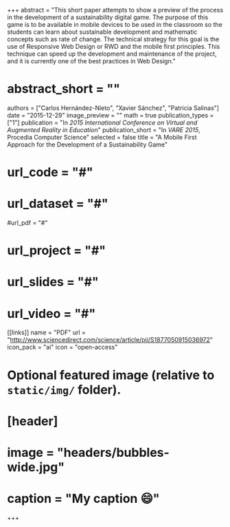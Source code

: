 +++
abstract = "This short paper attempts to show a preview of the process in the development of a sustainability digital game. The purpose of this game is to be available in mobile devices to be used in the classroom so the students can learn about sustainable development and mathematic concepts such as rate of change. The technical strategy for this goal is the use of Responsive Web Design or RWD and the mobile first principles. This technique can speed up the development and maintenance of the project, and it is currently one of the best practices in Web Design."
# abstract_short = ""
authors = ["Carlos Hernández-Nieto", "Xavier Sánchez", "Patricia Salinas"]
date = "2015-12-29"
image_preview = ""
math = true
publication_types = ["1"]
publication = "In *2015 International Conference on Virtual and Augmented Reality in Education*"
publication_short = "In *VARE 2015*, Procedia Computer Science"
selected = false
title = "A Mobile First Approach for the Development of a Sustainability Game"
# url_code = "#"
# url_dataset = "#"
#url_pdf = "#"
# url_project = "#"
# url_slides = "#"
# url_video = "#"

[[links]]
name = "PDF"
url = "http://www.sciencedirect.com/science/article/pii/S1877050915036972"
icon_pack = "ai"
icon = "open-access"

# Optional featured image (relative to `static/img/` folder).
# [header]
# image = "headers/bubbles-wide.jpg"
# caption = "My caption :smile:"

+++

<!-- Details go here -->